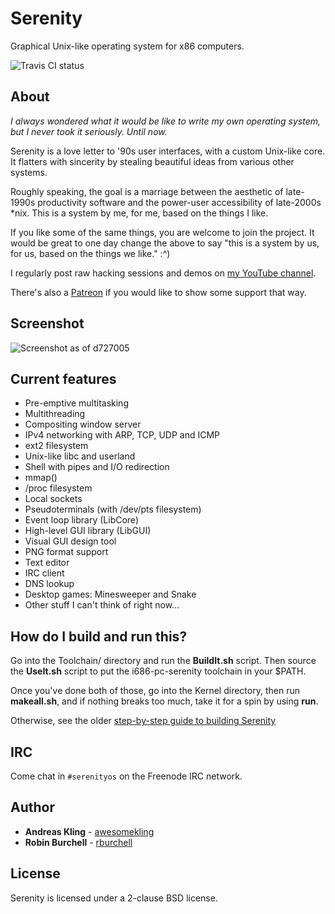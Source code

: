 # Serenity

Graphical Unix-like operating system for x86 computers.

![Travis CI status](https://travis-ci.org/SerenityOS/serenity.svg?branch=master)

## About

*I always wondered what it would be like to write my own operating system, but I never took it seriously. Until now.*

Serenity is a love letter to '90s user interfaces, with a custom Unix-like core. It flatters with sincerity by stealing beautiful ideas from various other systems.

Roughly speaking, the goal is a marriage between the aesthetic of late-1990s productivity software and the power-user accessibility of late-2000s \*nix. This is a system by me, for me, based on the things I like.

If you like some of the same things, you are welcome to join the project. It would be great to one day change the above to say "this is a system by us, for us, based on the things we like." :^)

I regularly post raw hacking sessions and demos on [my YouTube channel](https://www.youtube.com/channel/UC3ts8coMP645hZw9JSD3pqQ).

There's also a [Patreon](https://www.patreon.com/serenityos) if you would like to show some support that way.

## Screenshot

![Screenshot as of d727005](https://raw.githubusercontent.com/awesomekling/serenity/master/Meta/screenshot-d727005.png)

## Current features

* Pre-emptive multitasking
* Multithreading
* Compositing window server
* IPv4 networking with ARP, TCP, UDP and ICMP
* ext2 filesystem
* Unix-like libc and userland
* Shell with pipes and I/O redirection
* mmap()
* /proc filesystem
* Local sockets
* Pseudoterminals (with /dev/pts filesystem)
* Event loop library (LibCore)
* High-level GUI library (LibGUI)
* Visual GUI design tool
* PNG format support
* Text editor
* IRC client
* DNS lookup
* Desktop games: Minesweeper and Snake
* Other stuff I can't think of right now...

## How do I build and run this?

Go into the Toolchain/ directory and run the **BuildIt.sh** script. Then source the **UseIt.sh** script to put the i686-pc-serenity toolchain in your $PATH.

Once you've done both of those, go into the Kernel directory, then run
**makeall.sh**, and if nothing breaks too much, take it for a spin by using
**run**.

Otherwise, see the older [step-by-step guide to building Serenity](https://github.com/awesomekling/serenity/blob/master/Meta/BuildInstructions.md)

## IRC

Come chat in `#serenityos` on the Freenode IRC network.

## Author

* **Andreas Kling** - [awesomekling](https://github.com/awesomekling)
* **Robin Burchell** - [rburchell](https://github.com/rburchell)

## License

Serenity is licensed under a 2-clause BSD license.
